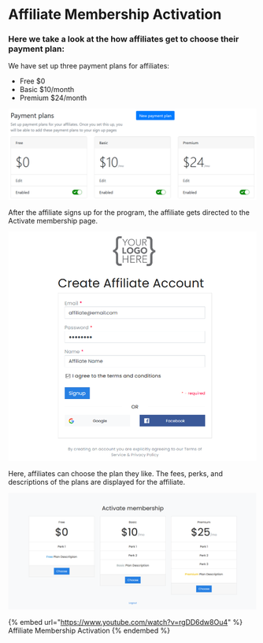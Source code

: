 # Affiliate Membership Activation

### Here we take a look at the how affiliates get to choose their payment plan:

We have set up three payment plans for affiliates:

* Free $0
* Basic $10/month
* Premium $24/month

![Payment plans](<../../../.gitbook/assets/image (1570).png>)

After the affiliate signs up for the program, the affiliate gets directed to the Activate membership page.

![Create Account](<../../../.gitbook/assets/image (2856).png>)

Here, affiliates can choose the plan they like. The fees, perks, and descriptions of the plans are displayed for the affiliate.&#x20;

![](<../../../.gitbook/assets/image (1478).png>)

{% embed url="https://www.youtube.com/watch?v=rgDD6dw8Ou4" %}
Affiliate Membership Activation
{% endembed %}

